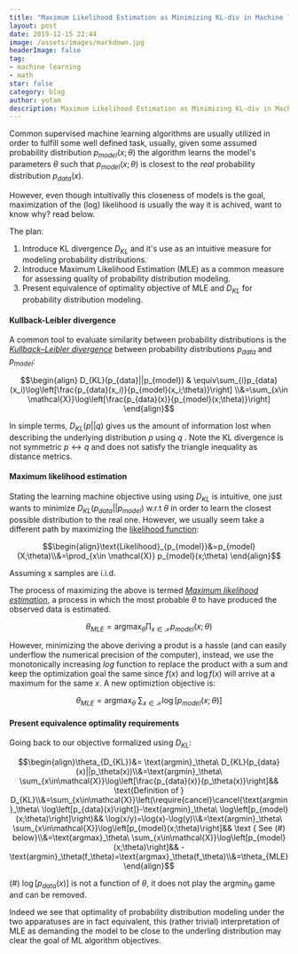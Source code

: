 ```yaml
---
title: "Maximum Likelihood Estimation as Minimizing KL-div in Machine learning"
layout: post
date: 2019-12-15 22:44
image: /assets/images/markdown.jpg
headerImage: false
tag:
- machine learning
- math
star: false
category: blog
author: yotam
description: Maximum Likelihood Estimation as Minimizing KL-div in Machine learning
---
```


Common supervised machine learning algorithms are usually utilized in order to fulfill some well defined task, usually, given some assumed probability distribution $p_{model}(x;\theta)$ the algorithm learns the model's parameters $\theta$ such that $p_{model} (x;\theta)$ is closest to the *real* probability distribution $p_{data}(x)$.

However, even though intuitivally this closeness of models is the goal, maximization of the (log) likelihood is usually the way it is achived, want to know why? read below.

The plan:

1. Introduce KL divergence $D_{KL}$ and it's use as an intuitive measure for modeling probability distributions.
2. Introduce Maximum Likelihood Estimation (MLE) as a common measure for assessing quality of probability distribution modeling.
3. Present equivalence of optimality objective of MLE and $D_{KL}$  for probability distribution modeling.

#### Kullback-Leibler divergence

A common tool to evaluate similarity between probability distributions is the *[Kullback–Leibler divergence](https://en.wikipedia.org/wiki/Kullback–Leibler_divergence)* between probability distributions $p_{data}$ and $p_{model}$:

$$\begin{align} D_{KL}(p_{data}||p_{model}) & \equiv\sum_{i}p_{data}(x_i)\log\left[\frac{p_{data}(x_i)}{p_{model}(x_i;\theta)}\right] \\&=\sum_{x\in \mathcal{X}}\log\left[\frac{p_{data}(x)}{p_{model}(x;\theta)}\right]  \end{align}$$


 In simple terms, $D_{KL}(p||q)$ gives us the amount of information lost when describing the underlying distribution $p$ using $q$ .
 Note the KL divergence is not symmetric $p\leftrightarrow q$ and does not satisfy the triangle inequality as distance metrics.  

#### Maximum likelihood estimation

 Stating the learning machine objective using using $D_{KL}$ is intuitive, one just wants to minimize $D_{KL}(p_{data}\vert \vert p_{model})$ w.r.t $\theta$ in order to learn the closest possible distribution to the real one. However, we usually seem take a different path by maximizing the [likelihood function](https://en.wikipedia.org/wiki/Likelihood_function):

$$\begin{align}\text{Likelihood}_{p_{model}}&=p_{model}(X;\theta)\\&=\prod_{x\in \mathcal{X}} p_{model}(x;\theta) \end{align}$$

Assuming x samples are i.i.d.

The process of maximizing the above is termed [*Maximum likelihood estimation*](https://en.wikipedia.org/wiki/Maximum_likelihood_estimation), a process in which the most probable $\theta$ to have produced the observed data is estimated.

$$\theta_{MLE}=\text{argmax}_\theta \prod_{x\in \mathcal{X}} p_{model}(x;\theta)$$

However, minimizing the above deriving a produt is a hassle (and can easily underflow the numerical precision of the computer), instead, we use the monotonically increasing $log$ function to replace the product with a sum and keep the optimization goal the same since $f(x)$ and $\log f(x)$ will arrive at a maximum for the same $x$. A new optimiztion objective is:

$$\theta_{MLE}=\text{argmax}_\theta\ \sum_{x\in\mathcal{X}} \log\left[p_{model}(x;\theta)\right]$$

#### Present equivalence optimality requirements

Going back to our objective formalized using $D_{KL}$:

$$\begin{align}\theta_{D_{KL}}&= \text{argmin}_\theta\  D_{KL}(p_{data}(x)||p_\theta(x))\\&=\text{argmin}_\theta\  \sum_{x\in\mathcal{X}}\log\left[\frac{p_{data}(x)}{p_\theta(x)}\right]&& \text{Definition of } D_{KL}\\&=\sum_{x\in\mathcal{X}}\left(\require{cancel}\cancel{\text{argmin}_\theta\  \log\left[p_{data}(x)\right]}-\text{argmin}_\theta\  \log\left[p_{model}(x;\theta)\right]\right)&& \log(x/y)=\log(x)-\log(y)\\&=\text{argmin}_\theta\ \sum_{x\in\mathcal{X}}\log\left[p_{model}(x;\theta)\right]&& \text { See (#) below}\\&=\text{argmax}_\theta\ \sum_{x\in\mathcal{X}}\log\left[p_{model}(x;\theta)\right]&& -\text{argmin}_\theta(f_\theta)=\text{argmax}_\theta(f_\theta)\\&=\theta_{MLE}\end{align}$$

(#) $\log\left[p_{data}(x)\right]$  is not a function of $\theta$, it does not play the $\text{argmin}_\theta$ game and can be removed.

Indeed we see that optimality of probability distribution modeling under the two apparatuses are in fact equivalent, this (rather trivial) interpretation of MLE as demanding the model to be close to the underling distribution may clear the goal of ML algorithm objectives.  
